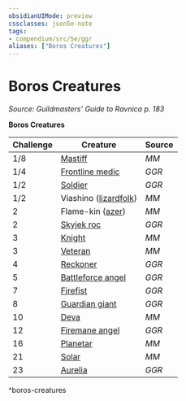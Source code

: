 ```yaml
---
obsidianUIMode: preview
cssclasses: json5e-note
tags:
- compendium/src/5e/ggr
aliases: ["Boros Creatures"]
---
```

# Boros Creatures
*Source: Guildmasters' Guide to Ravnica p. 183* 

**Boros Creatures**

| Challenge | Creature | Source |
|-----------|----------|--------|
| 1/8 | [Mastiff](Mechanics/bestiary/beast/mastiff.md) | *MM* |
| 1/4 | [Frontline medic](Mechanics/bestiary/humanoid/frontline-medic-ggr.md) | *GGR* |
| 1/2 | [Soldier](Mechanics/bestiary/humanoid/soldier-ggr.md) | *GGR* |
| 1/2 | Viashino ([lizardfolk](Mechanics/bestiary/humanoid/lizardfolk.md)) | *MM* |
| 2 | Flame-kin ([azer](Mechanics/bestiary/elemental/azer.md)) | *MM* |
| 2 | [Skyjek roc](Mechanics/bestiary/monstrosity/skyjek-roc-ggr.md) | *GGR* |
| 3 | [Knight](Mechanics/bestiary/humanoid/knight.md) | *MM* |
| 3 | [Veteran](Mechanics/bestiary/humanoid/veteran.md) | *MM* |
| 4 | [Reckoner](Mechanics/bestiary/humanoid/reckoner-ggr.md) | *GGR* |
| 5 | [Battleforce angel](Mechanics/bestiary/celestial/battleforce-angel-ggr.md) | *GGR* |
| 7 | [Firefist](Mechanics/bestiary/humanoid/firefist-ggr.md) | *GGR* |
| 8 | [Guardian giant](Mechanics/bestiary/giant/guardian-giant-ggr.md) | *GGR* |
| 10 | [Deva](Mechanics/bestiary/celestial/deva.md) | *MM* |
| 12 | [Firemane angel](Mechanics/bestiary/celestial/firemane-angel-ggr.md) | *GGR* |
| 16 | [Planetar](Mechanics/bestiary/celestial/planetar.md) | *MM* |
| 21 | [Solar](Mechanics/bestiary/celestial/solar.md) | *MM* |
| 23 | [Aurelia](Mechanics/bestiary/npc/aurelia-ggr.md) | *GGR* |
^boros-creatures